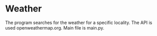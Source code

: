 # Weather
The program searches for the weather for a specific locality. 
The API is used openweathermap.org.
Main file is main.py.
